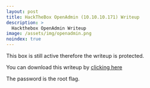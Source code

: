 ```yaml
---
layout: post
title: HackTheBox OpenAdmin (10.10.10.171) Writeup
description: >
  Hackthebox OpenAdmin Writeup
image: /assets/img/openadmin.png
noindex: true
---
```


This box is still active therefore the writeup is protected.

You can download this writeup by [clicking here](/active/pdf/openadmin.pdf)

The password is the root flag.
